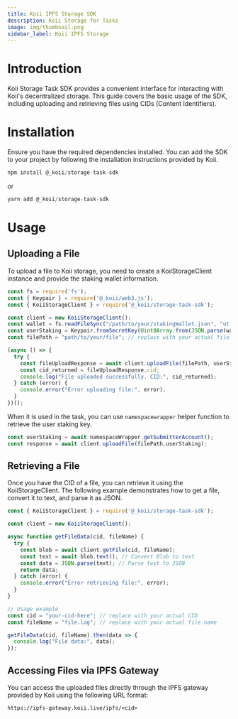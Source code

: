 ```yaml
---
title: Koii IPFS Storage SDK 
description: Koii Storage for Tasks
image: img/thumbnail.png
sidebar_label: Koii IPFS Storage
---
```



# Introduction
Koii Storage Task SDK provides a convenient interface for interacting with Koii's decentralized storage. This guide covers the basic usage of the SDK, including uploading and retrieving files using CIDs (Content Identifiers).

# Installation
Ensure you have the required dependencies installed. You can add the SDK to your project by following the installation instructions provided by Koii.
```javascript
npm install @_koii/storage-task-sdk
```
or 
```javascript
yarn add @_koii/storage-task-sdk
```
# Usage
## Uploading a File
To upload a file to Koii storage, you need to create a KoiiStorageClient instance and provide the staking wallet information.
```javascript
const fs = require('fs');
const { Keypair } = require('@_koii/web3.js');
const { KoiiStorageClient } = require('@_koii/storage-task-sdk');

const client = new KoiiStorageClient();
const wallet = fs.readFileSync("/path/to/your/stakingWallet.json", "utf-8");
const userStaking = Keypair.fromSecretKey(Uint8Array.from(JSON.parse(wallet)));
const filePath = "path/to/your/file"; // replace with your actual file path

(async () => {
  try {
    const fileUploadResponse = await client.uploadFile(filePath, userStaking);
    const cid_returned = fileUploadResponse.cid;
    console.log("File uploaded successfully. CID:", cid_returned);
  } catch (error) {
    console.error("Error uploading file:", error);
  }
})();
```
When it is used in the task, you can use `namespacewrapper` helper function to retrieve the user staking key. 
```javascript
const userStaking = await namespaceWrapper.getSubmitterAccount();
const response = await client.uploadFile(filePath,userStaking);
```
## Retrieving a File
Once you have the CID of a file, you can retrieve it using the KoiiStorageClient. The following example demonstrates how to get a file, convert it to text, and parse it as JSON.

```javascript
const { KoiiStorageClient } = require('@_koii/storage-task-sdk');

const client = new KoiiStorageClient();

async function getFileData(cid, fileName) {
  try {
    const blob = await client.getFile(cid, fileName);
    const text = await blob.text(); // Convert Blob to text
    const data = JSON.parse(text); // Parse text to JSON
    return data;
  } catch (error) {
    console.error("Error retrieving file:", error);
  }
}

// Usage example
const cid = "your-cid-here"; // replace with your actual CID
const fileName = "file.log"; // replace with your actual file name

getFileData(cid, fileName).then(data => {
  console.log("File data:", data);
});
```
## Accessing Files via IPFS Gateway
You can access the uploaded files directly through the IPFS gateway provided by Koii using the following URL format:
```
https://ipfs-gateway.koii.live/ipfs/<cid>
```
